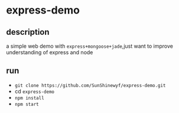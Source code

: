 # express-demo
## description
a simple web demo with `express+mongoose+jade`,just want to improve understanding of express and node

## run 
- `git clone https://github.com/SunShinewyf/express-demo.git `
- cd `express-demo`
- `npm install`
- `npm start`

